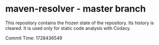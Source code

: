 # maven-resolver - master branch

This repository contains the frozen state of the repository.
Its history is cleared. It is used only for static code
analysis with Codacy.

Commit Time: 1728436549